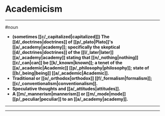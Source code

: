 # Academicism
---
#noun
- **(sometimes [[c/_capitalized|capitalized]]) The [[d/_doctrines|doctrines]] of [[p/_plato|Plato]]'s [[a/_academy|academy]]; specifically the skeptical [[d/_doctrines|doctrines]] of the [[l/_later|later]] [[a/_academy|academy]] stating that [[n/_nothing|nothing]] [[c/_can|can]] be [[k/_known|known]]; a tenet of the [[a/_academic|Academic]] [[p/_philosophy|philosophy]]; state of [[b/_being|being]] [[a/_academic|Academic]].**
- **Traditional or [[o/_orthodox|orthodox]] [[f/_formalism|formalism]]; [[c/_conventionalism|conventionalism]].**
- **Speculative thoughts and [[a/_attitudes|attitudes]].**
- **A [[m/_mannerism|mannerism]] or [[m/_mode|mode]] [[p/_peculiar|peculiar]] to an [[a/_academy|academy]].**
---
---
